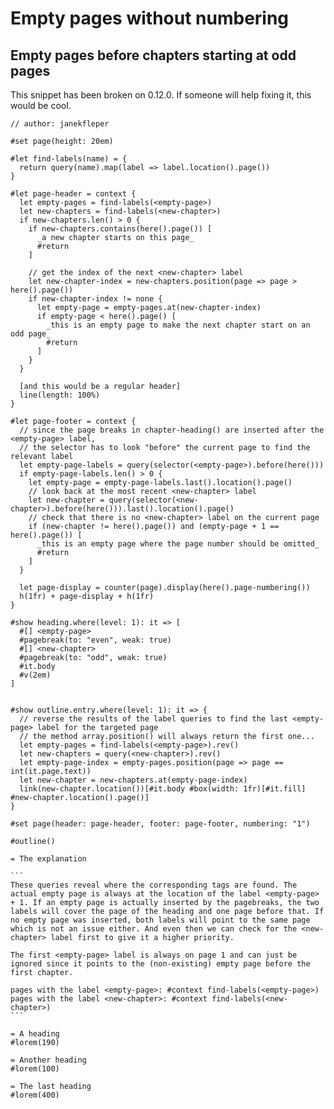 #  Empty pages without numbering

##  Empty pages before chapters starting at odd pages

This snippet has been broken on 0.12.0. If someone will help fixing it, this
would be cool.

    
    
    // author: janekfleper
    
    #set page(height: 20em)
    
    #let find-labels(name) = {
      return query(name).map(label => label.location().page())
    }
    
    #let page-header = context {
      let empty-pages = find-labels(<empty-page>)
      let new-chapters = find-labels(<new-chapter>)
      if new-chapters.len() > 0 {
        if new-chapters.contains(here().page()) [
          _a new chapter starts on this page_
          #return
        ]
    
        // get the index of the next <new-chapter> label
        let new-chapter-index = new-chapters.position(page => page > here().page())
        if new-chapter-index != none {
          let empty-page = empty-pages.at(new-chapter-index)
          if empty-page < here().page() [
            _this is an empty page to make the next chapter start on an odd page_
            #return
          ]
        }
      }
    
      [and this would be a regular header]
      line(length: 100%)
    }
    
    #let page-footer = context {
      // since the page breaks in chapter-heading() are inserted after the <empty-page> label,
      // the selector has to look "before" the current page to find the relevant label
      let empty-page-labels = query(selector(<empty-page>).before(here()))
      if empty-page-labels.len() > 0 {
        let empty-page = empty-page-labels.last().location().page()
        // look back at the most recent <new-chapter> label
        let new-chapter = query(selector(<new-chapter>).before(here())).last().location().page()
        // check that there is no <new-chapter> label on the current page
        if (new-chapter != here().page()) and (empty-page + 1 == here().page()) [
          _this is an empty page where the page number should be omitted_
          #return
        ]
      }
    
      let page-display = counter(page).display(here().page-numbering())
      h(1fr) + page-display + h(1fr)
    }
    
    #show heading.where(level: 1): it => [
      #[] <empty-page>
      #pagebreak(to: "even", weak: true)
      #[] <new-chapter>
      #pagebreak(to: "odd", weak: true)
      #it.body
      #v(2em)
    ]
    
    
    #show outline.entry.where(level: 1): it => {
      // reverse the results of the label queries to find the last <empty-page> label for the targeted page
      // the method array.position() will always return the first one...
      let empty-pages = find-labels(<empty-page>).rev()
      let new-chapters = query(<new-chapter>).rev()
      let empty-page-index = empty-pages.position(page => page == int(it.page.text))
      let new-chapter = new-chapters.at(empty-page-index)
      link(new-chapter.location())[#it.body #box(width: 1fr)[#it.fill] #new-chapter.location().page()]
    }
    
    #set page(header: page-header, footer: page-footer, numbering: "1")
    
    #outline()
    
    = The explanation
    
    ```
    These queries reveal where the corresponding tags are found. The actual empty page is always at the location of the label <empty-page> + 1. If an empty page is actually inserted by the pagebreaks, the two labels will cover the page of the heading and one page before that. If no empty page was inserted, both labels will point to the same page which is not an issue either. And even then we can check for the <new-chapter> label first to give it a higher priority.
    
    The first <empty-page> label is always on page 1 and can just be ignored since it points to the (non-existing) empty page before the first chapter.
    
    pages with the label <empty-page>: #context find-labels(<empty-page>)
    pages with the label <new-chapter>: #context find-labels(<new-chapter>)
    ```
    
    = A heading
    #lorem(190)
    
    = Another heading
    #lorem(100)
    
    = The last heading
    #lorem(400)

